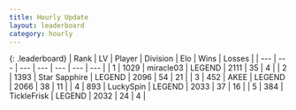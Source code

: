 ```yaml
---
title: Hourly Update
layout: leaderboard
category: hourly
---
```


{: .leaderboard}
| Rank | LV | Player | Division | Elo | Wins | Losses |
| --- | --- | --- | --- | --- | --- | --- |
| <span data-change="0">1</span> | 1029 | <span title="ID: 416373">miracle03</span> | LEGEND | <span data-change="0">2111</span> | <span data-change="0">35</span> | <span data-change="0">4</span> |
| <span data-change="0">2</span> | 1393 | <span title="ID: 315148">Star Sapphire</span> | LEGEND | <span data-change="0">2096</span> | <span data-change="0">54</span> | <span data-change="0">21</span> |
| <span data-change="0">3</span> | 452 | <span title="ID: 455100">AKEE</span> | LEGEND | <span data-change="5">2066</span> | <span data-change="1">38</span> | <span data-change="0">11</span> |
| <span data-change="0">4</span> | 893 | <span title="ID: 498412">LuckySpin</span> | LEGEND | <span data-change="0">2033</span> | <span data-change="0">37</span> | <span data-change="0">16</span> |
| <span data-change="0">5</span> | 384 | <span title="ID: 512212">TickleFrisk</span> | LEGEND | <span data-change="0">2032</span> | <span data-change="0">24</span> | <span data-change="0">4</span> |